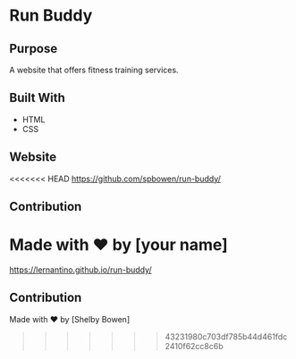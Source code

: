 # Run Buddy

## Purpose
A website that offers fitness training services.

## Built With
* HTML
* CSS

## Website
<<<<<<< HEAD
https://github.com/spbowen/run-buddy/

## Contribution
Made with ❤️ by [your name]
=======
https://lernantino.github.io/run-buddy/

## Contribution
Made with ❤️ by [Shelby Bowen]
>>>>>>> 43231980c703df785b44d461fdc2410f62cc8c6b
